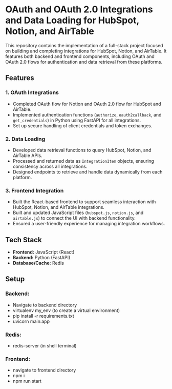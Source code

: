 # OAuth and OAuth 2.0 Integrations and Data Loading for HubSpot, Notion, and AirTable

This repository contains the implementation of a full-stack project focused on building and completing integrations for HubSpot, Notion, and AirTable. It features both backend and frontend components, including OAuth and OAuth 2.0 flows for authentication and data retrieval from these platforms.  

## Features

### 1. OAuth Integrations  
- Completed OAuth flow for Notion and OAuth 2.0 flow for HubSpot and AirTable.  
- Implemented authentication functions (`authorize`, `oauth2callback`, and `get_credentials`) in Python using FastAPI for all integrations.  
- Set up secure handling of client credentials and token exchanges.  

### 2. Data Loading  
- Developed data retrieval functions to query HubSpot, Notion, and AirTable APIs.  
- Processed and returned data as `IntegrationItem` objects, ensuring consistency across all integrations.  
- Designed endpoints to retrieve and handle data dynamically from each platform.  

### 3. Frontend Integration  
- Built the React-based frontend to support seamless interaction with HubSpot, Notion, and AirTable integrations.  
- Built and updated JavaScript files (`hubspot.js`, `notion.js`, and `airtable.js`) to connect the UI with backend functionality.  
- Ensured a user-friendly experience for managing integration workflows.  

## Tech Stack  
- **Frontend:** JavaScript (React)  
- **Backend:** Python (FastAPI)  
- **Database/Cache:** Redis  

## Setup

### Backend:
- Navigate to backend directory
- virtualenv my_env (to create a virtual environment)
- pip install -r requirements.txt
- uvicorn main:app

### Redis:
- redis-server (in shell terminal)

### Frontend:
- navigate to frontend directory
- npm i
- npm run start
